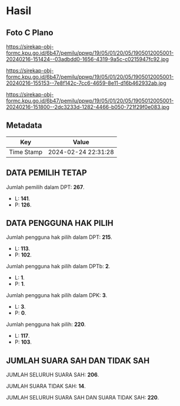 # Hasil

## Foto C Plano

https://sirekap-obj-formc.kpu.go.id/6b47/pemilu/ppwp/19/05/01/20/05/1905012005001-20240216-151424--03adbdd0-1656-4319-9a5c-c0215947fc92.jpg

https://sirekap-obj-formc.kpu.go.id/6b47/pemilu/ppwp/19/05/01/20/05/1905012005001-20240216-155153--7e8f142c-7cc6-4659-8e11-d16b462932ab.jpg

https://sirekap-obj-formc.kpu.go.id/6b47/pemilu/ppwp/19/05/01/20/05/1905012005001-20240216-151800--2dc3233d-1282-4466-b050-721f29f0e083.jpg


## Metadata

| Key        | Value               |
| ---------- | ------------------- |
| Time Stamp | 2024-02-24 22:31:28 |


## DATA PEMILIH TETAP

Jumlah pemilih dalam DPT: **267**.
 * L: **141**.
 * P: **126**.

## DATA PENGGUNA HAK PILIH

Jumlah pengguna hak pilih dalam DPT: **215**.
 * L: **113**.
 * P: **102**.

Jumlah pengguna hak pilih dalam DPTb: **2**.
 * L: **1**.
 * P: **1**.

Jumlah pengguna hak pilih dalam DPK: **3**.
 * L: **3**.
 * P: **0**.

Jumlah pengguna hak pilih: **220**.
 * L: **117**.
 * P: **103**.

## JUMLAH SUARA SAH DAN TIDAK SAH

JUMLAH SELURUH SUARA SAH: **206**.

JUMLAH SUARA TIDAK SAH: **14**.

JUMLAH SELURUH SUARA SAH DAN SUARA TIDAK SAH: **220**.


